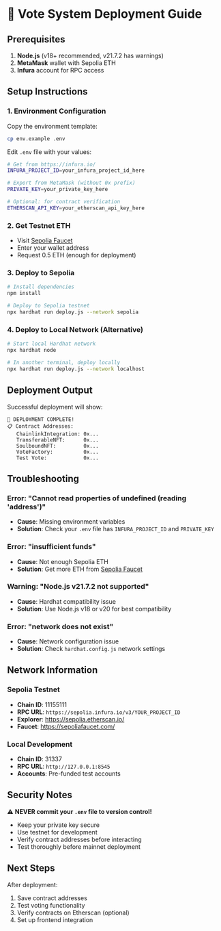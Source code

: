 # 🚀 Vote System Deployment Guide

## Prerequisites

1. **Node.js** (v18+ recommended, v21.7.2 has warnings)
2. **MetaMask** wallet with Sepolia ETH
3. **Infura** account for RPC access

## Setup Instructions

### 1. Environment Configuration

Copy the environment template:
```bash
cp env.example .env
```

Edit `.env` file with your values:
```bash
# Get from https://infura.io/
INFURA_PROJECT_ID=your_infura_project_id_here

# Export from MetaMask (without 0x prefix)
PRIVATE_KEY=your_private_key_here

# Optional: for contract verification
ETHERSCAN_API_KEY=your_etherscan_api_key_here
```

### 2. Get Testnet ETH

- Visit [Sepolia Faucet](https://sepoliafaucet.com/)
- Enter your wallet address
- Request 0.5 ETH (enough for deployment)

### 3. Deploy to Sepolia

```bash
# Install dependencies
npm install

# Deploy to Sepolia testnet
npx hardhat run deploy.js --network sepolia
```

### 4. Deploy to Local Network (Alternative)

```bash
# Start local Hardhat network
npx hardhat node

# In another terminal, deploy locally
npx hardhat run deploy.js --network localhost
```

## Deployment Output

Successful deployment will show:
```
🎉 DEPLOYMENT COMPLETE!
📋 Contract Addresses:
   ChainlinkIntegration: 0x...
   TransferableNFT:      0x...
   SoulboundNFT:         0x...
   VoteFactory:          0x...
   Test Vote:            0x...
```

## Troubleshooting

### Error: "Cannot read properties of undefined (reading 'address')"
- **Cause**: Missing environment variables
- **Solution**: Check your `.env` file has `INFURA_PROJECT_ID` and `PRIVATE_KEY`

### Error: "insufficient funds"
- **Cause**: Not enough Sepolia ETH
- **Solution**: Get more ETH from [Sepolia Faucet](https://sepoliafaucet.com/)

### Warning: "Node.js v21.7.2 not supported"
- **Cause**: Hardhat compatibility issue
- **Solution**: Use Node.js v18 or v20 for best compatibility

### Error: "network does not exist"
- **Cause**: Network configuration issue
- **Solution**: Check `hardhat.config.js` network settings

## Network Information

### Sepolia Testnet
- **Chain ID**: 11155111
- **RPC URL**: `https://sepolia.infura.io/v3/YOUR_PROJECT_ID`
- **Explorer**: https://sepolia.etherscan.io/
- **Faucet**: https://sepoliafaucet.com/

### Local Development
- **Chain ID**: 31337
- **RPC URL**: `http://127.0.0.1:8545`
- **Accounts**: Pre-funded test accounts

## Security Notes

⚠️ **NEVER commit your `.env` file to version control!**

- Keep your private key secure
- Use testnet for development
- Verify contract addresses before interacting
- Test thoroughly before mainnet deployment

## Next Steps

After deployment:
1. Save contract addresses
2. Test voting functionality
3. Verify contracts on Etherscan (optional)
4. Set up frontend integration 